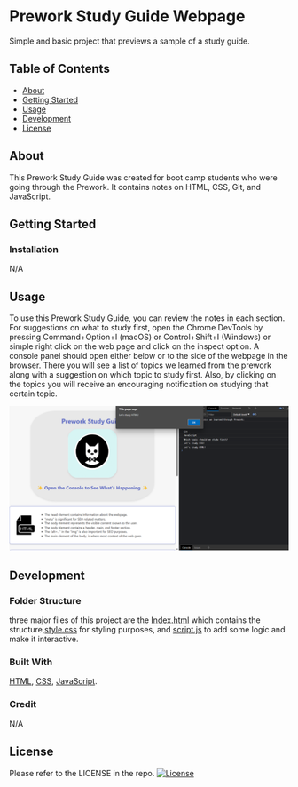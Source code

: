 # Prework Study Guide Webpage

Simple and basic project that previews a sample of a study guide.

## Table of Contents

- [About](#about)
- [Getting Started](#getting-started)
- [Usage](#usage)
- [Development](#development)
- [License](#license)

## About

This Prework Study Guide was created for boot camp students who were going through the Prework. It contains notes on HTML, CSS, Git, and JavaScript.

## Getting Started

### Installation

N/A

## Usage

To use this Prework Study Guide, you can review the notes in each section. For suggestions on what to study first, open the Chrome DevTools by pressing Command+Option+I (macOS) or Control+Shift+I (Windows) or simple right click on the web page and click on the inspect option. A console panel should open either below or to the side of the webpage in the browser. There you will see a list of topics we learned from the prework along with a suggestion on which topic to study first. Also, by clicking on the topics you will receive an encouraging notification on studying that certain topic.

![Screenshot 1](./assets/ScreenShot.png)

## Development

### Folder Structure

three major files of this project are the [Index.html](https://github.com/arsalanbardsiri/prework-study-guide/blob/main/index.html) which contains the structure,[style.css](https://github.com/arsalanbardsiri/prework-study-guide/blob/main/assets/style.css) for styling purposes, and [script.js](https://github.com/arsalanbardsiri/prework-study-guide/blob/main/assets/script.js) to add some logic and make it interactive.

### Built With

[HTML](https://developer.mozilla.org/en-US/docs/Web/HTML), [CSS](https://developer.mozilla.org/en-US/docs/Web/CSS), [JavaScript](https://developer.mozilla.org/en-US/docs/Web/JavaScript).

### Credit

N/A

## License

Please refer to the LICENSE in the repo.
[![License](https://img.shields.io/github/license/arsalanbardsiri/prework-study-guide.svg?color=blue)](https://github.com/arsalanbardsiri/prework-study-guide/blob/main/LICENSE)


